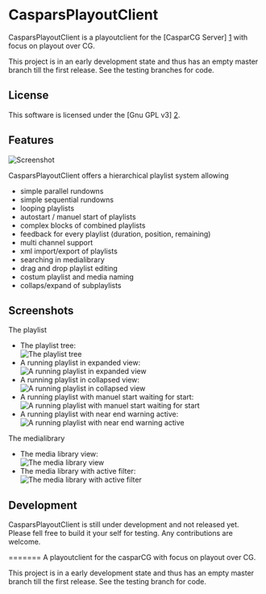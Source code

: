 CasparsPlayoutClient
====================

CasparsPlayoutClient is a playoutclient for the [CasparCG Server] [1] with focus on playout over CG.

This project is in an early development state and thus has an empty master branch till the first release.
See the testing branches for code.

License
-------

This software is licensed under the [Gnu GPL v3] [2].


Features
--------

![Screenshot](/screenshots/cpc_playlist_all.jpg "CasparsPlayoutClient mainwindow")

CasparsPlayoutClient offers a hierarchical playlist system allowing 
* simple parallel rundowns
* simple sequential rundowns
* looping playlists
* autostart / manuel start of playlists
* complex blocks of combined playlists
* feedback for every playlist (duration, position, remaining)
* multi channel support
* xml import/export of playlists
* searching in medialibrary
* drag and drop playlist editing
* costum playlist and media naming
* collaps/expand of subplaylists

Screenshots
-----------

The playlist

* The playlist tree:  
  ![The playlist tree](/screenshots/cpc_playlist.jpg "The playlist tree")
* A running playlist in expanded view:  
  ![A running playlist in expanded view](/screenshots/cpc_playlist_all_playing.jpg "A running playlist in expanded view")
* A running playlist in collapsed view:  
  ![A running playlist in collapsed view](/screenshots/cpc_playlist_all_playing_collapsed.jpg "A running playlist in collapsed view")
* A running playlist with manuel start waiting for start:  
  ![A running playlist with manuel start waiting for start](/screenshots/cpc_playlist_waiting.jpg "A running playlist with manuel start waiting for start")
* A running playlist with near end warning active:  
  ![A running playlist with near end warning active](/screenshots/cpc_playlist_nearEndWarn.jpg "A running playlist with near end warning active")


The medialibrary

* The media library view:  
  ![The media library view](/screenshots/cpc_medialib.jpg "The media library view")
* The media library with active filter:  
  ![The media library with active filter](/screenshots/cpc_medialib_filter.jpg "The media library with active filter")

Development
-----------

CasparsPlayoutClient is still under development and not released yet.
Please fell free to build it your self for testing.
Any contributions are welcome.

[1]: https://github.com/CasparCG/Server "CasparCG Server"
[2]: http://www.gnu.org/licenses/gpl-3.0-standalone.html "Gnu General Public License Version 3"
=======
A playoutclient for the casparCG with focus on playout over CG.

This project is in a early development state and thus has an empty master branch till the first release.
See the testing branch for code.
